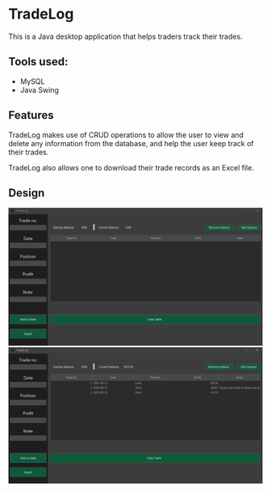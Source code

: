 # TradeLog

This is a Java desktop application that helps traders track their trades.


## Tools used:
- MySQL
- Java Swing


## Features
TradeLog makes use of CRUD operations to allow the user to view and delete any information from the database, and help the user keep
track of their trades.

TradeLog also allows one to download their trade records as an Excel file.

## Design
![Screenshot](images/image1.png)
![Screenshot](images/image2.png)
